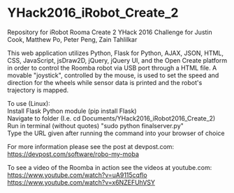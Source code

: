# YHack2016_iRobot_Create_2
Repository for iRobot Rooma Create 2 YHack 2016 Challenge for Justin Cook, Matthew Po, Peter Peng, Zain Tahlilkar


This web application utilizes Python, Flask for Python, AJAX, JSON, HTML, CSS, JavaScript, jsDraw2D, jQuery, jQuery UI, and the Open Create platform in order to control the Roomba robot via USB port through a HTML file. A movable "joystick", controlled by the mouse, is used to set the speed and direction for the wheels while sensor data is printed and the robot's trajectory is mapped.


To use (Linux):  
Install Flask Python module (pip install Flask)  
Navigate to folder (I.e. cd Documents/YHack2016_iRobot2016_Create_2)  
Run in terminal (without quotes) "sudo python finalserver.py"  
Type the URL given after running the command into your browser of choice


For more information please see the post at devpost.com:  
https://devpost.com/software/robo-my-moba  

To see a video of the Roomba in action see the videos at youtube.com:  
https://www.youtube.com/watch?v=uA9115cqflo  
https://www.youtube.com/watch?v=x6NZEFUhVSY
